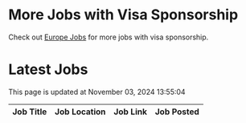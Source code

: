 # More Jobs with Visa Sponsorship

Check out [Europe Jobs](https://github.com/sureshparimi/europejobs#latest-jobs) for more jobs with visa sponsorship.

# Latest Jobs

This page is updated at November 03, 2024 13:55:04

| Job Title | Job Location | Job Link | Job Posted |
| --- | --- | --- | --- |
